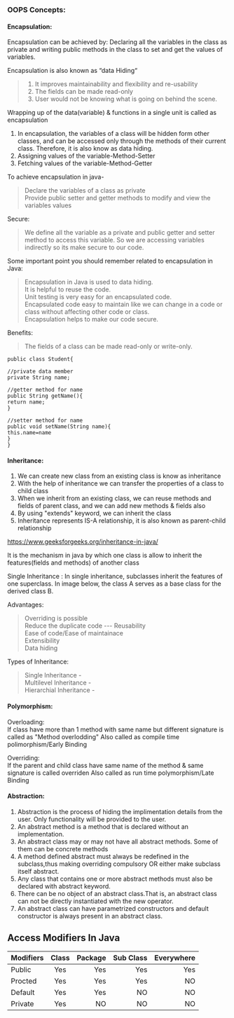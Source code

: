 ### OOPS Concepts:
#### Encapsulation:
Encapsulation can be achieved by: Declaring all the variables in the class as private and writing public methods in the class to set and get the values of variables.<br>

Encapsulation is also known as “data Hiding“
> 1. It improves maintainability and flexibility and re-usability
> 2. The fields can be made read-only
> 3. User would not be knowing what is going on behind the scene.<br>

Wrapping up of the data(variable) & functions in a single unit is called as encapsulation

1. In encapsulation, the variables of a class will be hidden form other classes, and can be accessed only through the methods of their current class. Therefore, it is also know as data hiding.<br> 
2. Assigning values of the variable-Method-Setter<br> 
3. Fetching values of the variable-Method-Getter<br>

To achieve encapsulation in java-

> Declare the variables of a class as private <br>
> Provide public setter and getter methods to modify and view the variables values

Secure: 
> We define all the variable as a private and public getter and setter method to access this variable. So we are accessing variables indirectly so its make secure to our code.

Some important point you should remember related to encapsulation in Java: 
> Encapsulation in Java is used to data hiding.<br> 
> It is helpful to reuse the code.<br> 
> Unit testing is very easy for an encapsulated code.<br> 
> Encapsulated code easy to maintain like we can change in a code or class without affecting other code or class.<br> 
> Encapsulation helps to make our code secure.<br> 

Benefits: 
> The fields of a class can be made read-only or write-only.<br>

```
public class Student{ 

//private data member  
private String name;  

//getter method for name  
public String getName(){  
return name;  
}  

//setter method for name  
public void setName(String name){  
this.name=name
}
} 
```

#### Inheritance:
1. We can create new class from an existing class is know as inheritance<br> 
2. With the help of inheritance we can transfer the properties of a class to child class<br> 
3. When we inherit from an existing class, we can reuse methods and fields of parent class, and we can add new methods & fields also<br> 
4. By using "extends" keyword, we can inherit the class<br> 
5. Inheritance represents IS-A relationship, it is also known as parent-child relationship<br>

https://www.geeksforgeeks.org/inheritance-in-java/ <br>

It is the mechanism in java by which one class is allow to inherit the features(fields and methods) of another class

Single Inheritance : In single inheritance, subclasses inherit the features of one superclass. In image below, the class A serves as a base class for the derived class B.

Advantages: 
> Overriding is possible<br> 
> Reduce the duplicate code --- Reusability<br> 
> Ease of code/Ease of maintainace<br> 
> Extensibility<br> 
> Data hiding<br>

Types of Inheritance: 
> Single Inheritance - <br>
> Multilevel Inheritance - <br>
> Hierarchial Inheritance - <br>


#### Polymorphism:

Overloading:<br>
If class have more than 1 method with same name but different signature is called as "Method overlodding" Also called as compile time polimorphism/Early Binding

Overriding:<br>
If the parent and child class have same name of the method & same signature is called overriden Also called as run time polymorphism/Late Binding

#### Abstraction:
1. Abstraction is the process of hiding the implimentation details from the user. Only functionality will be provided to the user. 
2. An abstract method is a method that is declared without an implementation. 
3. An abstract class may or may not have all abstract methods. Some of them can be concrete methods 
4. A method defined abstract must always be redefined in the subclass,thus making overriding compulsory OR either make subclass itself abstract. 
5. Any class that contains one or more abstract methods must also be declared with abstract keyword. 
6. There can be no object of an abstract class.That is, an abstract class can not be directly instantiated with the new operator. 
7. An abstract class can have parametrized constructors and default constructor is always present in an abstract class.

## Access Modifiers In Java

| Modifiers    | Class        | Package        |Sub Class        |Everywhere        |
| :---         |     :---:      |          ---: |          ---: |          ---:    |
| Public      | Yes            | Yes           |Yes              |Yes               |
| Procted     | Yes            | Yes           |Yes              |NO                |
| Default     | Yes            | Yes           |NO               |NO                |
| Private     | Yes            | NO            |NO               |NO                |
